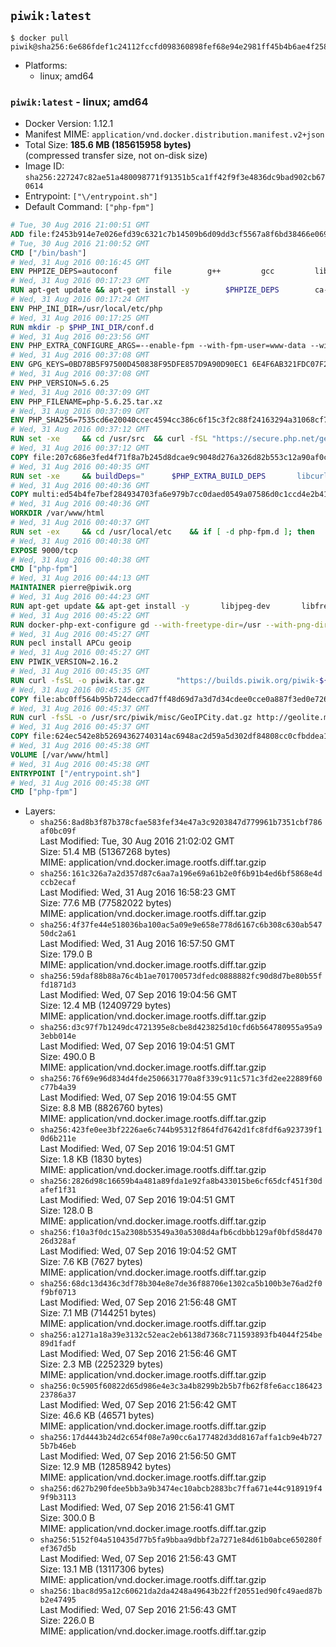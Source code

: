 ## `piwik:latest`

```console
$ docker pull piwik@sha256:6e686fdef1c24112fccfd098360898fef68e94e2981ff45b4b6ae4f2585c77d0
```

-	Platforms:
	-	linux; amd64

### `piwik:latest` - linux; amd64

-	Docker Version: 1.12.1
-	Manifest MIME: `application/vnd.docker.distribution.manifest.v2+json`
-	Total Size: **185.6 MB (185615958 bytes)**  
	(compressed transfer size, not on-disk size)
-	Image ID: `sha256:227247c82ae51a480098771f91351b5ca1ff42f9f3e4836dc9bad902cb670614`
-	Entrypoint: `["\/entrypoint.sh"]`
-	Default Command: `["php-fpm"]`

```dockerfile
# Tue, 30 Aug 2016 21:00:51 GMT
ADD file:f2453b914e7e026efd39c6321c7b14509b6d09dd3cf5567a8f6bd38466e06954 in / 
# Tue, 30 Aug 2016 21:00:52 GMT
CMD ["/bin/bash"]
# Wed, 31 Aug 2016 00:16:45 GMT
ENV PHPIZE_DEPS=autoconf 		file 		g++ 		gcc 		libc-dev 		make 		pkg-config 		re2c
# Wed, 31 Aug 2016 00:17:23 GMT
RUN apt-get update && apt-get install -y 		$PHPIZE_DEPS 		ca-certificates 		curl 		libedit2 		libsqlite3-0 		libxml2 		xz-utils 	--no-install-recommends && rm -r /var/lib/apt/lists/*
# Wed, 31 Aug 2016 00:17:24 GMT
ENV PHP_INI_DIR=/usr/local/etc/php
# Wed, 31 Aug 2016 00:17:25 GMT
RUN mkdir -p $PHP_INI_DIR/conf.d
# Wed, 31 Aug 2016 00:23:56 GMT
ENV PHP_EXTRA_CONFIGURE_ARGS=--enable-fpm --with-fpm-user=www-data --with-fpm-group=www-data
# Wed, 31 Aug 2016 00:37:08 GMT
ENV GPG_KEYS=0BD78B5F97500D450838F95DFE857D9A90D90EC1 6E4F6AB321FDC07F2C332E3AC2BF0BC433CFC8B3
# Wed, 31 Aug 2016 00:37:08 GMT
ENV PHP_VERSION=5.6.25
# Wed, 31 Aug 2016 00:37:09 GMT
ENV PHP_FILENAME=php-5.6.25.tar.xz
# Wed, 31 Aug 2016 00:37:09 GMT
ENV PHP_SHA256=7535cd6e20040ccec4594cc386c6f15c3f2c88f24163294a31068cf7dfe7f644
# Wed, 31 Aug 2016 00:37:12 GMT
RUN set -xe 	&& cd /usr/src 	&& curl -fSL "https://secure.php.net/get/$PHP_FILENAME/from/this/mirror" -o php.tar.xz 	&& echo "$PHP_SHA256 *php.tar.xz" | sha256sum -c - 	&& curl -fSL "https://secure.php.net/get/$PHP_FILENAME.asc/from/this/mirror" -o php.tar.xz.asc 	&& export GNUPGHOME="$(mktemp -d)" 	&& for key in $GPG_KEYS; do 		gpg --keyserver ha.pool.sks-keyservers.net --recv-keys "$key"; 	done 	&& gpg --batch --verify php.tar.xz.asc php.tar.xz 	&& rm -r "$GNUPGHOME"
# Wed, 31 Aug 2016 00:37:12 GMT
COPY file:207c686e3fed4f71f8a7b245d8dcae9c9048d276a326d82b553c12a90af0c0ca in /usr/local/bin/ 
# Wed, 31 Aug 2016 00:40:35 GMT
RUN set -xe 	&& buildDeps=" 		$PHP_EXTRA_BUILD_DEPS 		libcurl4-openssl-dev 		libedit-dev 		libsqlite3-dev 		libssl-dev 		libxml2-dev 	" 	&& apt-get update && apt-get install -y $buildDeps --no-install-recommends && rm -rf /var/lib/apt/lists/* 		&& docker-php-source extract 	&& cd /usr/src/php 	&& ./configure 		--with-config-file-path="$PHP_INI_DIR" 		--with-config-file-scan-dir="$PHP_INI_DIR/conf.d" 				--disable-cgi 				--enable-ftp 		--enable-mbstring 		--enable-mysqlnd 				--with-curl 		--with-libedit 		--with-openssl 		--with-zlib 				$PHP_EXTRA_CONFIGURE_ARGS 	&& make -j"$(nproc)" 	&& make install 	&& { find /usr/local/bin /usr/local/sbin -type f -executable -exec strip --strip-all '{}' + || true; } 	&& make clean 	&& docker-php-source delete 		&& apt-get purge -y --auto-remove -o APT::AutoRemove::RecommendsImportant=false $buildDeps
# Wed, 31 Aug 2016 00:40:36 GMT
COPY multi:ed54b4fe7bef284934703fa6e979b7cc0daed0549a07586d0c1ccd4e2b41884a in /usr/local/bin/ 
# Wed, 31 Aug 2016 00:40:36 GMT
WORKDIR /var/www/html
# Wed, 31 Aug 2016 00:40:37 GMT
RUN set -ex 	&& cd /usr/local/etc 	&& if [ -d php-fpm.d ]; then 		sed 's!=NONE/!=!g' php-fpm.conf.default | tee php-fpm.conf > /dev/null; 		cp php-fpm.d/www.conf.default php-fpm.d/www.conf; 	else 		mkdir php-fpm.d; 		cp php-fpm.conf.default php-fpm.d/www.conf; 		{ 			echo '[global]'; 			echo 'include=etc/php-fpm.d/*.conf'; 		} | tee php-fpm.conf; 	fi 	&& { 		echo '[global]'; 		echo 'error_log = /proc/self/fd/2'; 		echo; 		echo '[www]'; 		echo '; if we send this to /proc/self/fd/1, it never appears'; 		echo 'access.log = /proc/self/fd/2'; 		echo; 		echo 'clear_env = no'; 		echo; 		echo '; Ensure worker stdout and stderr are sent to the main error log.'; 		echo 'catch_workers_output = yes'; 	} | tee php-fpm.d/docker.conf 	&& { 		echo '[global]'; 		echo 'daemonize = no'; 		echo; 		echo '[www]'; 		echo 'listen = [::]:9000'; 	} | tee php-fpm.d/zz-docker.conf
# Wed, 31 Aug 2016 00:40:38 GMT
EXPOSE 9000/tcp
# Wed, 31 Aug 2016 00:40:38 GMT
CMD ["php-fpm"]
# Wed, 31 Aug 2016 00:44:13 GMT
MAINTAINER pierre@piwik.org
# Wed, 31 Aug 2016 00:44:23 GMT
RUN apt-get update && apt-get install -y       libjpeg-dev       libfreetype6-dev       libgeoip-dev       libpng12-dev       ssmtp       zip  && rm -rf /var/lib/apt/lists/*
# Wed, 31 Aug 2016 00:45:22 GMT
RUN docker-php-ext-configure gd --with-freetype-dir=/usr --with-png-dir=/usr --with-jpeg-dir=/usr  && docker-php-ext-install gd mbstring mysql pdo_mysql zip
# Wed, 31 Aug 2016 00:45:27 GMT
RUN pecl install APCu geoip
# Wed, 31 Aug 2016 00:45:27 GMT
ENV PIWIK_VERSION=2.16.2
# Wed, 31 Aug 2016 00:45:35 GMT
RUN curl -fsSL -o piwik.tar.gz       "https://builds.piwik.org/piwik-${PIWIK_VERSION}.tar.gz"  && curl -fsSL -o piwik.tar.gz.asc       "https://builds.piwik.org/piwik-${PIWIK_VERSION}.tar.gz.asc"  && export GNUPGHOME="$(mktemp -d)"  && gpg --keyserver ha.pool.sks-keyservers.net --recv-keys 814E346FA01A20DBB04B6807B5DBD5925590A237  && gpg --batch --verify piwik.tar.gz.asc piwik.tar.gz  && rm -r "$GNUPGHOME" piwik.tar.gz.asc  && tar -xzf piwik.tar.gz -C /usr/src/  && rm piwik.tar.gz  && chfn -f 'Piwik Admin' www-data
# Wed, 31 Aug 2016 00:45:35 GMT
COPY file:abc0ff564b95b724deccad7ff48d69d7a3d7d34cdee0cce0a887f3ed0e726d21 in /usr/local/etc/php/php.ini 
# Wed, 31 Aug 2016 00:45:37 GMT
RUN curl -fsSL -o /usr/src/piwik/misc/GeoIPCity.dat.gz http://geolite.maxmind.com/download/geoip/database/GeoLiteCity.dat.gz  && gunzip /usr/src/piwik/misc/GeoIPCity.dat.gz
# Wed, 31 Aug 2016 00:45:37 GMT
COPY file:624ec542e8b52694362740314ac6948ac2d59a5d302df84808cc0cfbddea1e59 in /entrypoint.sh 
# Wed, 31 Aug 2016 00:45:38 GMT
VOLUME [/var/www/html]
# Wed, 31 Aug 2016 00:45:38 GMT
ENTRYPOINT ["/entrypoint.sh"]
# Wed, 31 Aug 2016 00:45:38 GMT
CMD ["php-fpm"]
```

-	Layers:
	-	`sha256:8ad8b3f87b378cfae583fef34e47a3c9203847d779961b7351cbf786af0bc09f`  
		Last Modified: Tue, 30 Aug 2016 21:02:02 GMT  
		Size: 51.4 MB (51367268 bytes)  
		MIME: application/vnd.docker.image.rootfs.diff.tar.gzip
	-	`sha256:161c326a7a2d357d87c6aa7a196e69a61b2e0f6b91b4ed6bf5868e4dccb2ecaf`  
		Last Modified: Wed, 31 Aug 2016 16:58:23 GMT  
		Size: 77.6 MB (77582022 bytes)  
		MIME: application/vnd.docker.image.rootfs.diff.tar.gzip
	-	`sha256:4f37fe44e518036ba100ac5a09e9e658e778d6167c6b308c630ab54750dc2a61`  
		Last Modified: Wed, 31 Aug 2016 16:57:50 GMT  
		Size: 179.0 B  
		MIME: application/vnd.docker.image.rootfs.diff.tar.gzip
	-	`sha256:59daf88b88a76c4b1ae701700573dfedc0888882fc90d8d7be80b55ffd1871d3`  
		Last Modified: Wed, 07 Sep 2016 19:04:56 GMT  
		Size: 12.4 MB (12409729 bytes)  
		MIME: application/vnd.docker.image.rootfs.diff.tar.gzip
	-	`sha256:d3c97f7b1249dc4721395e8cbe8d423825d10cfd6b564780955a95a93ebb014e`  
		Last Modified: Wed, 07 Sep 2016 19:04:51 GMT  
		Size: 490.0 B  
		MIME: application/vnd.docker.image.rootfs.diff.tar.gzip
	-	`sha256:76f69e96d834d4fde2506631770a8f339c911c571c3fd2ee22889f60c77b4a39`  
		Last Modified: Wed, 07 Sep 2016 19:04:55 GMT  
		Size: 8.8 MB (8826760 bytes)  
		MIME: application/vnd.docker.image.rootfs.diff.tar.gzip
	-	`sha256:423fe0ee3bf2226ae6c744b95312f864fd7642d1fc8fdf6a923739f10d6b211e`  
		Last Modified: Wed, 07 Sep 2016 19:04:51 GMT  
		Size: 1.8 KB (1830 bytes)  
		MIME: application/vnd.docker.image.rootfs.diff.tar.gzip
	-	`sha256:2826d98c16659b4a481a89fda1e92fa8b433015be6cf65dcf451f30dafef1f31`  
		Last Modified: Wed, 07 Sep 2016 19:04:51 GMT  
		Size: 128.0 B  
		MIME: application/vnd.docker.image.rootfs.diff.tar.gzip
	-	`sha256:f10a3f0dc15a2308b53549a30a5308d4afb6cdbbb129af0bfd58d47026d328af`  
		Last Modified: Wed, 07 Sep 2016 19:04:52 GMT  
		Size: 7.6 KB (7627 bytes)  
		MIME: application/vnd.docker.image.rootfs.diff.tar.gzip
	-	`sha256:68dc13d436c3df78b304e8e7de36f88706e1302ca5b100b3e76ad2f0f9bf0713`  
		Last Modified: Wed, 07 Sep 2016 21:56:48 GMT  
		Size: 7.1 MB (7144251 bytes)  
		MIME: application/vnd.docker.image.rootfs.diff.tar.gzip
	-	`sha256:a1271a18a39e3132c52eac2eb6138d7368c711593893fb4044f254be89d1fadf`  
		Last Modified: Wed, 07 Sep 2016 21:56:46 GMT  
		Size: 2.3 MB (2252329 bytes)  
		MIME: application/vnd.docker.image.rootfs.diff.tar.gzip
	-	`sha256:0c5905f60822d65d986e4e3c3a4b8299b2b5b7fb62f8fe6acc18642323786a37`  
		Last Modified: Wed, 07 Sep 2016 21:56:42 GMT  
		Size: 46.6 KB (46571 bytes)  
		MIME: application/vnd.docker.image.rootfs.diff.tar.gzip
	-	`sha256:17d4443b24d2c654f08e7a90cc6a177482d3dd8167affa1cb9e4b7275b7b46eb`  
		Last Modified: Wed, 07 Sep 2016 21:56:50 GMT  
		Size: 12.9 MB (12858942 bytes)  
		MIME: application/vnd.docker.image.rootfs.diff.tar.gzip
	-	`sha256:d627b290fdee5bb3a9b3474ec10abcb2883bc7ffa671e44c918919f49f9b3113`  
		Last Modified: Wed, 07 Sep 2016 21:56:41 GMT  
		Size: 300.0 B  
		MIME: application/vnd.docker.image.rootfs.diff.tar.gzip
	-	`sha256:5152f04a510435d77b5fa9bbaa9dbbf2a7271e84d61b0abce650280fef367d5b`  
		Last Modified: Wed, 07 Sep 2016 21:56:43 GMT  
		Size: 13.1 MB (13117306 bytes)  
		MIME: application/vnd.docker.image.rootfs.diff.tar.gzip
	-	`sha256:1bac8d95a12c60621da2da4248a49643b22ff20551ed90fc49aed87bb2e47495`  
		Last Modified: Wed, 07 Sep 2016 21:56:43 GMT  
		Size: 226.0 B  
		MIME: application/vnd.docker.image.rootfs.diff.tar.gzip
